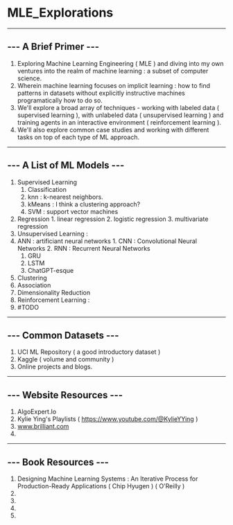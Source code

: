 # MLE_Explorations

----------------------
--- A Brief Primer ---
----------------------
1. Exploring Machine Learning Engineering ( MLE ) and diving into my own ventures into the realm of machine learning : a subset of computer science.
2. Wherein machine learning focuses on implicit learning : how to find patterns in datasets without explicitly instructive machines programatically how to do so.
3. We'll explore a broad array of techniques - working with labeled data ( supervised learning ), with unlabeled data ( unsupervised learning ) and training agents in an interactive environment ( reinforcement learning ).
4. We'll also explore common case studies and working with different tasks on top of each type of ML approach.

---------------------------
--- A List of ML Models ---
---------------------------
1. Supervised Learning
   1. Classification
    1. knn : k-nearest neighbors.
    2. kMeans : I think a clustering approach?
    3. SVM : support vector machines
  2. Regression
    1. linear regression
    2. logistic regression
    3. multivariate regression 
2. Unsupervised Learning :
  1. ANN : artificiant neural networks
    1. CNN : Convolutional Neural Networks
    2. RNN : Recurrent Neural Networks
      1. GRU
      2. LSTM
      3. ChatGPT-esque
  2. Clustering
  3. Association
  4. Dimensionality Reduction
4. Reinforcement Learning :
  1. #TODO

-----------------------
--- Common Datasets ---
-----------------------
1. UCI ML Repository ( a good introductory dataset )
2. Kaggle ( volume and community )
3. Online projects and blogs.

-------------------------
--- Website Resources ---
-------------------------
1. AlgoExpert.Io
2. Kylie Ying's Playlists ( https://www.youtube.com/@KylieYYing )
3. www.brilliant.com
4. 

----------------------
--- Book Resources ---
----------------------
1. Designing Machine Learning Systems : An Iterative Process for Production-Ready Applications ( Chip Hyugen ) ( O'Reilly )
2. 
3. 
4.
5. 
